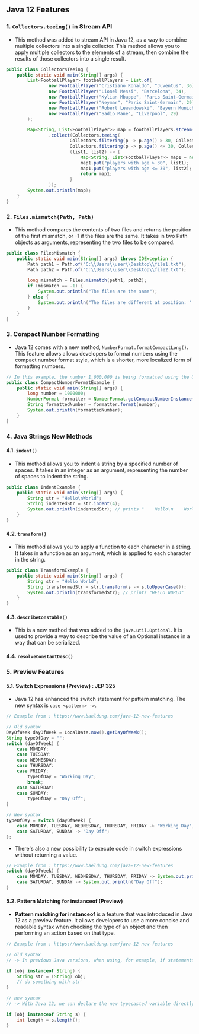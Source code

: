 ## Java 12 Features

### 1. ``Collectors.teeing()`` in Stream API

- This method was added to stream API in Java 12, as a way to combine multiple collectors into a single collector. This method allows you to apply multiple collectors to the elements of a stream, then combine the results of those collectors into a single result.

````java
public class CollectorsTeeing {
    public static void main(String[] args) {
        List<FootballPlayer> footballPlayers = List.of(
                new FootballPlayer("Cristiano Ronaldo", "Juventus", 36),
                new FootballPlayer("Lionel Messi", "Barcelona", 34),
                new FootballPlayer("Kylian Mbappe", "Paris Saint-Germain", 22),
                new FootballPlayer("Neymar", "Paris Saint-Germain", 29),
                new FootballPlayer("Robert Lewandowski", "Bayern Munich", 32),
                new FootballPlayer("Sadio Mane", "Liverpool", 29)
        );

        Map<String, List<FootballPlayer>> map = footballPlayers.stream()
                .collect(Collectors.teeing(
                        Collectors.filtering(p -> p.age() > 30, Collectors.toList()),
                        Collectors.filtering(p -> p.age() <= 30, Collectors.toList()),
                        (list1, list2) -> {
                            Map<String, List<FootballPlayer>> map1 = new HashMap<>();
                            map1.put("players with age > 30", list1);
                            map1.put("players with age <= 30", list2);
                            return map1;
                        }
                ));
        System.out.println(map);
    }
}
````

### 2. ``Files.mismatch(Path, Path)``

- This method compares the contents of two files and returns the position of the first mismatch, or -1 if the files are the same. It takes in two Path objects as arguments, representing the two files to be compared.

````java
public class FilesMismatch {
    public static void main(String[] args) throws IOException {
        Path path1 = Path.of("C:\\Users\\user\\Desktop\\file1.txt");
        Path path2 = Path.of("C:\\Users\\user\\Desktop\\file2.txt");

        long mismatch = Files.mismatch(path1, path2);
        if (mismatch == -1) {
            System.out.println("The files are the same");
        } else {
            System.out.println("The files are different at position: " + mismatch);
        }
    }
}
````

### 3. Compact Number Formatting

- Java 12 comes with a new method, ``NumberFormat.formatCompactLong()``. This feature allows allows developers to format numbers using the compact number format style, which is a shorter, more localized form of formatting numbers.

````java
// In this example, the number 1,000,000 is being formatted using the US locale and the SHORT style, which results in the output "1M".
public class CompactNumberFormatExample {
    public static void main(String[] args) {
        long number = 1000000;
        NumberFormat formatter = NumberFormat.getCompactNumberInstance(Locale.US, NumberFormat.Style.SHORT);
        String formattedNumber = formatter.format(number);
        System.out.println(formattedNumber);
    }
}
````

### 4. Java Strings New Methods 

#### 4.1. ``indent()``

- This method allows you to indent a string by a specified number of spaces. It takes in an integer as an argument, representing the number of spaces to indent the string.

````java
public class IndentExample {
    public static void main(String[] args) {
        String str = "Hello\nWorld";
        String indentedStr = str.indent(4);
        System.out.println(indentedStr); // prints "    Hello\n    World"
    }
}
````

#### 4.2. ``transform()``

- This method allows you to apply a function to each character in a string. It takes in a function as an argument, which is applied to each character in the string.

````java
public class TransformExample {
    public static void main(String[] args) {
        String str = "Hello World";
        String transformedStr = str.transform(s -> s.toUpperCase());
        System.out.println(transformedStr); // prints "HELLO WORLD"
    }
}
````

#### 4.3. ``describeConstable()``

- This is a new method that was added to the ``java.util.Optional``. It is used to provide a way to describe the value of an Optional instance in a way that can be serialized.

#### 4.4. ``resolveConstantDesc()``

### 5. Preview Features
#### 5.1. Switch Expressions (Preview) : JEP 325

- Java 12 has enhanced the switch statement for pattern matching. The new syntax is ``case <pattern> ->``. 

````java
// Example from : https://www.baeldung.com/java-12-new-features 

// Old syntax
DayOfWeek dayOfWeek = LocalDate.now().getDayOfWeek();
String typeOfDay = "";
switch (dayOfWeek) {
    case MONDAY:
    case TUESDAY:
    case WEDNESDAY:
    case THURSDAY:
    case FRIDAY:
        typeOfDay = "Working Day";
        break;
    case SATURDAY:
    case SUNDAY:
        typeOfDay = "Day Off";
}

// New syntax
typeOfDay = switch (dayOfWeek) {
    case MONDAY, TUESDAY, WEDNESDAY, THURSDAY, FRIDAY -> "Working Day";
    case SATURDAY, SUNDAY -> "Day Off";
};
````

- There's also a new possibility to execute code in switch expressions without returning a value.

````java
// Example from : https://www.baeldung.com/java-12-new-features
switch (dayOfWeek) {
    case MONDAY, TUESDAY, WEDNESDAY, THURSDAY, FRIDAY -> System.out.println("Working Day");
    case SATURDAY, SUNDAY -> System.out.println("Day Off");
}
````

#### 5.2. Pattern Matching for instanceof (Preview)

- **Pattern matching for instanceof** is a feature that was introduced in Java 12 as a preview feature. It allows developers to use a more concise and readable syntax when checking the type of an object and then performing an action based on that type. 

````java	
// Example from : https://www.baeldung.com/java-12-new-features

// old syntax
// -> In previous Java versions, when using, for example, if statements together with instanceof, we would have to explicitly typecast the object to access its features

if (obj instanceof String) {
    String str = (String) obj;
    // do something with str
}

// new syntax
// -> With Java 12, we can declare the new typecasted variable directly in the statement

if (obj instanceof String s) {
    int length = s.length();
}
````
